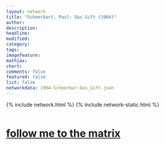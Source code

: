 ```yaml
---
layout: network
title: "Scheerbart, Paul: Das Gift (1904)"
author:
description:
headline:
modified:
category:
tags: 
imagefeature: 
mathjax: 
chart: 
comments: false
featured: false
list: false
networkdata: 1904-Scheerbar-Das_Gift.json
---
```

{% include network.html %}
{% include network-static.html %}
<div class="row">
  <div class="small-5 small-centered columns"><a href="/matrix297"><h1>follow me to the matrix</h1></a>
</div>
</div>
